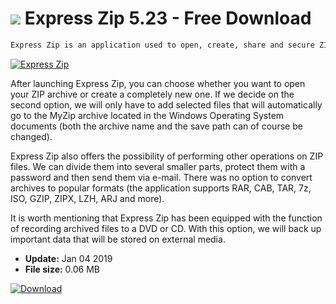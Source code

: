 # ![](https://cdn.softexe.net/static/icon/a/express-zip-9358.png) Express Zip 5.23 - Free Download

```sh
Express Zip is an application used to open, create, share and secure ZIP archives.
```
[![Express Zip](https://gallery.dpcdn.pl/imgc/Tools/88914/g_-_420x350_1.5_-_x6d9fce44-9e4b-4a5b-95ff-8bcde81d7771.jpg)](https://softexe.net/win/disks-files/compression/express-zip:aceh.html)

After launching Express Zip, you can choose whether you want to open your ZIP archive or create a completely new one. If we decide on the second option, we will only have to add selected files that will automatically go to the MyZip archive located in the Windows Operating System documents (both the archive name and the save path can of course be changed).
 
 Express Zip also offers the possibility of performing other operations on ZIP files. We can divide them into several smaller parts, protect them with a password and then send them via e-mail. There was no option to convert archives to popular formats (the application supports RAR, CAB, TAR, 7z, ISO, GZIP, ZIPX, LZH, ARJ and more).
 
 It is worth mentioning that Express Zip has been equipped with the function of recording archived files to a DVD or CD. With this option, we will back up important data that will be stored on external media.


- **Update:** Jan 04 2019
- **File size:** 0.06 MB

[![Download](https://cdn.softexe.net/static/img/download.png)](https://softexe.net/win/disks-files/compression/express-zip:aceh.html)

